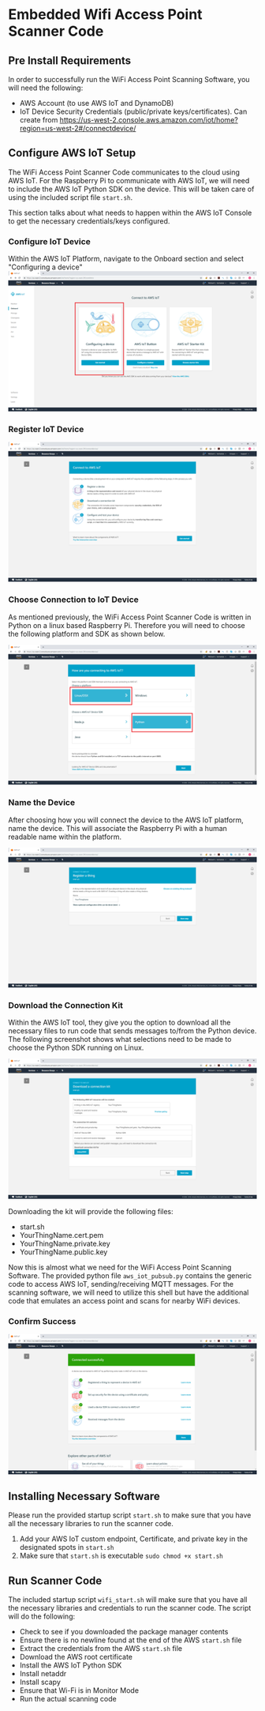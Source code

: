 # Embedded Wifi Access Point Scanner Code
## Pre Install Requirements
In order to successfully run the WiFi Access Point Scanning Software, you will need the following:
- AWS Account (to use AWS IoT and DynamoDB)
- IoT Device Security Credentials (public/private keys/certificates). Can create from https://us-west-2.console.aws.amazon.com/iot/home?region=us-west-2#/connectdevice/

## Configure AWS IoT Setup
The WiFi Access Point Scanner Code communicates to the cloud using AWS IoT. For the Raspberry Pi to communicate with AWS IoT, we will need to include the AWS IoT Python SDK on the device. This will be taken care of using the included script file `start.sh`.

This section talks about what needs to happen within the AWS IoT Console to get the necessary credentials/keys configured.

### Configure IoT Device

Within the AWS IoT Platform, navigate to the Onboard section and select "Configuring a device"
![Register Device](../Documentation/Images/dgmd-599-aws-iot-config-device-dec2018.png)

### Register IoT Device

![Register Device](../Documentation/Images/dgmd-599-aws-iot-register-device-dec2018.png)


### Choose Connection to IoT Device

As mentioned previously, the WiFi Access Point Scanner Code is written in Python on a linux based Raspberry Pi. Therefore you will need to choose the following platform and SDK as shown below.

![Choose Device Connection](../Documentation/Images/dgmd-599-aws-iot-chooseconnect-device-dec2018.png)

### Name the Device
After choosing how you will connect the device to the AWS IoT platform, name the device. This will associate the Raspberry Pi with a human readable name within the platform.

![Choose Device Connection](../Documentation/Images/dgmd-599-aws-iot-name-device-dec2018.png)

### Download the Connection Kit
Within the AWS IoT tool, they give you the option to download all the necessary files to run code that sends messages to/from the Python device. The following screenshot shows what selections need to be made to choose the Python SDK running on Linux.

![Choose Device Connection](../Documentation/Images/dgmd-599-aws-iot-download-device-dec2018.png)

Downloading the kit will provide the following files:
* start.sh
* YourThingName.cert.pem
* YourThingName.private.key
* YourThingName.public.key

Now this is almost what we need for the WiFi Access Point Scanning Software. The provided python file `aws_iot_pubsub.py` contains the generic code to access AWS IoT, sending/receiving MQTT messages. For the scanning software, we will need to utilize this shell but have the additional code that emulates an access point and scans for nearby WiFi devices.

### Confirm Success
![Choose Device Connection](../Documentation/Images/dgmd-599-aws-iot-connected-successfully.png)

## Installing Necessary Software
Please run the provided startup script `start.sh` to make sure that you have all the necessary libraries to run the scanner code.
1. Add your AWS IoT custom endpoint, Certificate, and private key in the designated spots in `start.sh`
2. Make sure that `start.sh` is executable
```sudo chmod +x start.sh```

## Run Scanner Code
The included startup script `wifi_start.sh` will make sure that you have all the necessary libraries and credentials to run the scanner code.
The script will do the following:
* Check to see if you downloaded the package manager contents
* Ensure there is no newline found at the end of the AWS `start.sh` file
* Extract the credentials from the AWS `start.sh` file
* Download the AWS root certificate
* Install the AWS IoT Python SDK
* Install netaddr
* Install scapy
* Ensure that Wi-Fi is in Monitor Mode
* Run the actual scanning code
